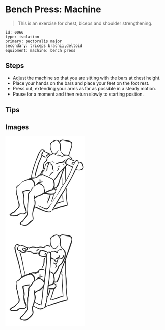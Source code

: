 # Bench Press: Machine
> This is an exercise for chest, biceps and shoulder strengthening.

``` 
id: 0066 
type: isolation 
primary: pectoralis major 
secondary: triceps brachii,deltoid 
equipment: machine: bench press 
``` 

## Steps

 - Adjust the machine so that you are sitting with the bars at chest height.
 - Place your hands on the bars and place your feet on the foot rest.
 - Press out, extending your arms as far as possible in a steady motion.
 - Pause for a moment and then return slowly to starting position.

## Tips


## Images

<svg width="252" height="300" viewBox="0 0 189 225" xmlns="http://www.w3.org/2000/svg"><g fill="#FFF"><path d="M0 0h189v225H0V0m110.2 12.32c-1.06 1.22-2.12 2.44-3.2 3.64-.45 5.52-1.25 11.51 1.34 16.64 1.02 2.45 1.9 5.01 3.65 7.06-2.23 1.61-4.47 3.27-7.12 4.1.55-.66 1.66-1.98 2.21-2.64-3.72-3.03-8.61-3.86-12.78-6.11.23-4.08-4.7-5.45-7.88-4.61-5.41 4.34-7.93 11.1-10.47 17.33-6.2 16.48-12.37 33.21-14.46 50.79-1.84.95-3.85 1.47-5.89 1.79l.2 1.25c-4.87.39-9.48 2.36-13.71 4.7-4.44 2.38-7.1 7-11.49 9.47-2.23 1.27-4.1 3.14-5.2 5.48-1.88 4.82 1.68 9.79.03 14.7 2.3 5.41 2.39 11.41 4.18 16.98.81 5.37 3.74 11.67-.19 16.5-3.68 2.94-6.34 7.1-10.39 9.53-3.81 1.11-6.87 3.77-9.34 6.79 1.1 1.04 2.12 2.2 3.34 3.12 4.98.97 10.11.33 15.11-.07 2.04-.12 2.88-2.33 4.63-3.05 3.09-2.1 6.87-.79 10.31-1.11 3.04.16 5.15-2.32 7.42-3.94-.76-2.84-.14-5.88-1.13-8.68-.96-2.92-2.57-5.58-3.67-8.44-.58-5.52-1.94-10.98-1.12-16.55.9-5.39-1.31-10.47-1.7-15.77 4.43-2.52 9.57-2.62 14.53-2.63.43-.88.86-1.77 1.29-2.65-6.11.03-11.97 1.61-17.82 3.21-.36.84-.71 1.69-1.05 2.54 1.82 4.89 2.91 10.05 3.15 15.27.3 4.38-.81 8.75.05 13.12 1.08 6.11 2.83 12.12 5.43 17.77-.64 1.16-.76 2.8-2 3.55-3.37 2.46-7.74.64-11.54 1.17-3.32.1-5.74 2.62-8.38 4.3-4.41-.55-8.78 1.02-13.12.27.78-3.95 4.68-5.53 8.03-6.75 3.48-2.87 5.35-7.24 9.04-9.93 4.38-3.25 4.2-9.58 1.98-14.05-2.09-4.18-1.74-8.95-2.32-13.46-.47-2.44-2.5-4.29-2.75-6.81-.52-3.69-.51-7.44-1.22-11.1-.75-3.63 2.85-5.75 5.1-7.87 3.41-2.88 5.56-7.24 9.8-9.08 4.67-2.16 9.56-3.96 14.72-4.45 2.77-.22 6.28-1.28 8.41 1.15 3.37 3.78 6.01 9.36 4.21 14.4-4.1 1.51-6.24 5.78-8.25 9.36-2.63 1.07-3.93 3.87-5.37 6.14-.55 3.04.03 6.18-.63 9.23-.76 3.64.73 7.37-.3 11.01-1.5 5.23-1.13 10.7-.88 16.06.26 4.89-.56 9.75-1.43 14.55-3.24 3.79-6.11 7.87-9 11.93-2.28 3.39-7.27 4.48-8.07 8.9-.9 1.48.06 3.06 1.55 3.6 5.33 2.13 11.5 3.71 16.96 1.04 4.66-3.5 8.56-7.93 13.19-11.48 2.86-5.14-.29-10.93 0-16.34.95-4.59 1.93-9.2 3.88-13.48 1.36-6.03 3.41-12.53 1.26-18.61-.26-1.1-1.39-.82-2.2-.68.77 4.91 2.02 10.86-1.24 15.17-1.07 6.78-3.91 13.37-3.18 20.35.28 3.47.17 7.12 1.75 10.32-1.73 2.06-4.18 3.24-6.3 4.81-1.91 1.75-3.73 3.62-5.58 5.43-4.16 5.55-11.97 2.99-17.82 2.77.11-1.59.24-3.18.37-4.76 1.83-.91 3.88-1.69 4.97-3.53 3.44-5.08 8.19-9.19 11.41-14.41 1.02-6.79.27-13.69 1.15-20.5.14-9.45 1.25-18.84 1.97-28.25.36-5.56 5.51-8.64 7.9-13.22 3.01-5.6 9.13-8.25 14.55-10.92 6.23-.16 12.49 4.87 12.94 11.2.56-.63 1.14-1.26 1.72-1.88-.97-3.71-4.59-5.57-6.1-8.97-2.43-1.22-4.93-2.29-7.5-3.15 2.68-.07 5.2-1.06 7.72-1.87.35-.56 1.05-1.69 1.4-2.25-1.81.42-3.64.78-5.48 1.07-.28-2.12 1.14-5.41-1.61-6.35-.26 2.24-.37 4.48-.28 6.73-5.3.15-6.92 5.6-9.94 8.93-.75-3.24-.96-6.67-2.4-9.7-1.82-2.39-4.18-4.34-5.87-6.85 4.45-.2 8.9-1.09 12.88-3.17 2.27-1.35 3.84-3.86 6.49-4.52 2.26-.29 4.54-.47 6.79-.87 5.44 2.74 11.33 4.49 16.65 7.53 2.96 1.8 6.91 2.82 8.24 6.39-.52 1.11-1.03 2.23-1.54 3.35.4.03 1.21.11 1.61.14.17 2.2.58 4.39.58 6.61-.53 3.05-2.02 5.8-3.29 8.58-.61.25-1.83.75-2.43 1l-2.47.2c-4.44 2.09-9.77 2.94-12.68 7.35.22-3.1.64-6.32-.4-9.32-.63.81-1.26 1.64-1.87 2.47 0 2.14-.12 4.29-.45 6.41-4.37 2.3-8.29 5.57-13.19 6.75-3.12.7-5.8 2.41-8.08 4.62.07-1.15.22-3.43.29-4.57-.38.15-1.14.45-1.53.6-.96 3.3-1.21 6.8-.19 10.13.61-1.19 1.09-2.44 1.54-3.7 1.78-.58 3.22-1.74 4.58-2.98 2.22-2.06 5.34-2.31 8.07-3.27 3.39-1.01 6.25-3.15 9.28-4.89.32.29.94.86 1.25 1.14 4.26-.78 8.38 1.23 12.65 1.12-1.68 3.35-2.98 6.86-3.67 10.55-.76-1.69-.98-3.53-1.24-5.34.02 2.21-.41 4.51.59 6.58-1.47 3.38-2.77 6.94-2.65 10.69.73-1.2 1.05-2.59 1.45-3.92 3.87-5.53 5.63-12.21 7.17-18.69 2.3.01 4.6-.01 6.91-.11-2.2 3.49-2.56 7.65-3.95 11.45-1.16 3.3-2.18 6.68-2.57 10.16l1.84-.77c-2.76 3.19-5.55 6.35-8.08 9.73-1.77 3.19-6.15 2.84-9.07 1.71-5.05-2.54-10.43-4.31-15.67-6.42 4.17 3.49 9.55 4.95 14.28 7.49 2.75 1.35 6.4 3.7 9.23 1.26 3.52-3.54 5.87-8.02 8.54-12.19 10.29-15.83 20.63-31.64 30.95-47.45 5.91-7.53 9.28-16.57 13.76-24.94 2.68-6.08 5.36-12.17 7.74-18.36-.61.35-1.83 1.07-2.43 1.43-3.45 11.98-9.65 22.9-15.5 33.84-.23-11.2-.27-22.4-.09-33.6a570.8 570.8 0 0 0 3.82-3.08c3.24 1.71 6.42 3.92 10.19 4.21.4-.56 1.22-1.67 1.63-2.22-5.32.69-9.27-3.67-14.2-4.88-1.81-4.3.93-10.6 5.66-11.47 4.64 1.95 9.08 4.43 14.04 5.57-1.88-4.09-7.03-3.51-10.29-5.8-1.94-1.39-4.45-2.04-6.75-1.12-2.88 2.27-4.52 5.67-6.18 8.85-.49-.31-1.47-.93-1.96-1.25.47-2.51 3.45-3.23 4.97-5.01-5.09-.03-7.71 6.06-12.82 6.05-4.93.01-9.75 2.05-13.55 5.11 4.47.53 7.93-3.39 12.42-2.72 3.82.48 6.92-3.11 10.68-1.3-.12 2.64 1.66 4.23 3.81 5.35-5.21 3.94-9.18 9.17-13.15 14.28-1.78 2.51-6.12 2.62-6.08 6.38-.6.33-1.82.98-2.43 1.3.72 1.4.04 2.81-.84 3.96-2.63 3.45-5.33 6.84-7.79 10.42-4.73-4.48-11.03-7.02-16.94-9.65-4.55-1.16-8.31-4.93-13.29-3.98l1.2-1.56-1.09-.32c1.25.17 2.5.34 3.75.55-.65-3.41 2.79-5.66 4.5-8.16-.37-.7-.75-1.4-1.13-2.09-.73 1.25-2.2 3.75-2.93 5-.22-3.13 1.77-5.57 3-8.21.5 1.4.99 2.81 1.51 4.21.45-.9 1.36-2.7 1.81-3.6-1.04-3.27.54-6.42 1.23-9.57-.3-.15-.89-.47-1.19-.62-1.51 3.25-1.76 6.86-1.62 10.39-3.53-3.36-1.57-8.77-.45-12.83 2.6-2.24 5.19-4.5 6.86-7.56-.17-1.53-.82-3.33.41-4.6 3.24-4.47 8.13-7.45 13.19-9.47 1.35.24 2.69.52 4.03.84.22.4.67 1.19.9 1.59.54-.44 1.81-.52 1.48-1.51l-.26-.5c2.49-2.96 5.3-6.04 5.89-10.14-1.43.48-1.64 1.94-2.07 3.15-2.3 2.49-4.84 6.82-8.84 5.38-3.69-2.01-4.68-6.56-6.29-10.12-1.2-5.08-2.15-11.36 1.64-15.6 2.61-1.81 5.68-2.81 8.53-4.18 4.19-2.02 8.53 1.85 9.6 5.78 2.23 4.7 1.15 9.91.76 14.85 2.93 4.67 4.46 11.18 10.56 12.74-1.81.92-3.57 2.48-5.73 2.29-2.55-.55-4.59-2.37-7.06-3.12-2.01-.43-3.99.57-5.6 1.69 2.11.42 4.27.48 6.4.71 2.69.55 5.03 2.39 7.79 2.6 4.14-1.87 8.77-4.21 13.35-2.23 4.89.77 5.87 6.49 9.79 8.68-.09-4.34-4.16-6.2-7.04-8.57.48-11.12 9.19-20.87 6.74-32.38-6.29-4.58-14.3-4.14-21.6-5.44-3.42-.6-6.32 1.44-8.85 3.41-2.26-2.56-6.07-3.6-9.34-2.83-3.18.5-5.48 3.09-8.58 3.88m53.77 49.13c-1.38-.26-2.77-.49-4.16-.69-.85 1.34-2.18 2.49-2.48 4.1-.41 1.78 1.92 1.89 2.92 2.59-2.64-2.2.09-5.66 2.93-4.69-.56 1.32-1.12 2.62-1.69 3.93.47.66.95 1.31 1.43 1.97.5-4.05 2.77-7.41 5.14-10.57.81-.15 2.42-.44 3.23-.59 1.13 2.82 2.62 5.78 1.28 8.81-.46.28-1.36.86-1.82 1.14-2.9 7.55-7.34 14.39-10.2 21.96-6.34 12.69-13.14 25.17-21 36.99a334.332 334.332 0 0 0-18.69 30.46c-3.56 5.93-6.13 12.44-10.24 18.03.41.57.82 1.14 1.24 1.72 4.97-7.71 9.58-15.64 13.9-23.73 3.64-6.34 7.94-12.29 11.34-18.77 11.35-17.89 22.14-36.21 30.57-55.67 4.52 2.46 9.67 2.42 14.48.88 5.81-3.23 3.45-10.88 1.11-15.64-1.37-3.45-5.69-3.66-8.82-3.18-1.21-1.85-2.48-3.65-3.7-5.49-3.38.76-5.23 3.59-6.77 6.44m-53.71-2.37c1.97 1.72 4.56 2.43 7.07 2.86-1.43-2.37-4.6-2.57-7.07-2.86m-13.72 5.04c1.87.55 3.75.13 5.55-.47-.46 2.2-.68 4.51-1.91 6.45-1.61 2.4-1.21 5.36-1.57 8.07-.89 1.68-1.94 3.27-2.72 5.01 1.59-.51 2.59-1.73 3.08-3.3.36-.35 1.1-1.06 1.47-1.42.08-1.62.15-3.24.21-4.85 1.7-4.12 3.44-8.22 5.43-12.21.72.89 1.44 1.77 2.17 2.65.01.69.03 2.07.05 2.76 1.25 1.09 2.82 2.01 3.39 3.68 1.15 2.12-.59 4.51.34 6.66.45 1.87 1.95 3.11 3.39 4.24-2.37-4.07.23-9.26-3.04-12.89-1.57-2.29-2.57-5-4.67-6.89-1.74-.77-3.65-1.62-5.59-1.27-2.19.68-3.83 2.39-5.58 3.78m39.35 2.53c1.16-.03 2.33-.06 3.49-.11.01-.64.04-1.91.05-2.54-1.21.85-2.38 1.74-3.54 2.65m-8.4 2.63c-1.25.62-1.92 2.55-1.14 3.76 1.87 1.02 3.11-3.56 1.14-3.76m-4.07 4.54c.65 1.99 2.96 4.78-.15 5.9.11 1.42.55 2.75 1.83 3.52-.32-2.09.69-3.83 1.95-5.39.12-2.05-2.06-3.2-3.63-4.03m-8.97 9.45c-4.58 2.12-8.03 6.12-9.6 10.89 3.56-3.04 6-7.33 10.38-9.43-.19-.36-.59-1.09-.78-1.46m28.98 48.71c.82 9.94 1.47 19.92 3.04 29.78-7.17 1.83-14.38 3.47-21.37 5.91-3.92 1.42-8.82 2.06-10.89 6.19 5.6-1.8 11.22-3.55 16.74-5.63 5.62-.81 10.78-3.22 16.36-4.21.29-1.95 1.03-3.92.55-5.9-1.67-7.59-1.54-15.4-2.42-23.08-.58-4.27.3-8.54.39-12.81-1.85 2.94-2.79 6.3-2.4 9.75m-6.29 4.92c-3.06 5.15-.44 11.07-.49 16.61-3.67.28-7.24 1.2-10.68 2.48-1.68.44-2.66 1.83-3.18 3.42 5.39-1.86 10.81-3.56 16.21-5.38l-1.4-1.56c-.04-5.19-.4-10.38-.46-15.57M70.57 168c9.44 4.13 18.63 9 28.68 11.48 3.83.77 9.2 1.46 10.75-3.22-2.56 1.66-5.55 2.64-8.49 1.41-8.33-1.06-15.47-5.69-23.1-8.78-2.33-.56-6.39-4.28-7.84-.89z"/><path d="M130.85 11.81c2.09-1.26 4.4-3.26 7-2.18 3.65 1.01 7.38 1.75 11.15 2.15 2.85.25 5.9 1.24 7.7 3.61.72 3.08.59 6.55-.76 9.46-2.49 6.21-3.71 12.85-6.33 19.01-3.41-1.19-7.06-.68-10.53-1.5-3.41-3.4-8.18-6.83-7.66-12.29.9-4.84.55-9.76-.51-14.55-1.06-1.28-2.07-2.6-3.04-3.95l2.98.24zM74.95 55.16c4.5-7.87 5.4-17.93 12.9-23.87 1.81-.33 2.75 1.62 3.88 2.64.03 2.77-3.49 2.29-4.31 4.5-1.82 2.44-1.17 5.52-1.43 8.32-3.94 7.81-7.79 15.75-9.93 24.27-2.49 8.62-6.03 17.23-5.62 26.37 2.63-4.76 2.83-10.41 4.63-15.48 2.77-6.84 3.36-14.39 6.6-21.07 2.14-4.97 4.33-9.92 6.43-14.91 2.63 1.42 6.06 5.29 9.1 2.86-3.13-1.74-6.31-3.37-9.48-5.05 1.19-2.39 2.18-4.86 3.03-7.39 4.89.13 9.38 2.73 12.93 5.91-2.68-.41-5.19.24-6.28 2.93.69 1.27 1.39 2.55 2.11 3.8-.76 2.27-1.08 4.66-1.93 6.9-1.43 3.3-5.09 4.96-6.33 8.39-1.31 4.67-1.67 9.51-1.74 14.34-3.31 2.82-4.19 7.35-6.36 10.96-2.33 2.07-5.76 3.02-7.09 6.05-3.96 3.4-9.05 1.81-13.73 1.81 2.29-5.05 2.11-10.75 4.16-15.87 2.59-8.87 5.11-17.79 8.46-26.41z"/><path d="M99.11 45.58c1.73-1.29 3.98-1.09 6-1.48-1.55 1.28-3.03 2.62-4.41 4.08-.4-.65-1.19-1.95-1.59-2.6zM174.56 60.68c1.82.76 3.78 1.27 5.47 2.32 2.32 2.87 2.99 6.62 4.34 9.97-.77 4.13-4.9 5.18-8.38 6.23-2.74.29-5.36-.78-7.92-1.58 3.12-5.23 5.88-10.79 6.49-16.94zM103.22 62.31c.66.57.66.57 0 0zM134.48 93.98c1.12-7.37 4.88-13.96 7.2-20.97 1.3 11.01-.23 22.2 1.19 33.23-2.39 4.05-4.97 7.98-7.71 11.81-4.82 6.88-8.91 14.21-13.04 21.52-1.84 4.07-5.21 7.17-7.26 11.12-1.89 2.94-3.1 6.63-6.36 8.37 2.14-7.16 6.95-13.7 6.85-21.41 3.24-2.9 5.74-6.95 5.18-11.46.31-.23.94-.7 1.25-.94l-1.86-2.19.18 3.03c-1.13-1.49-2.4-2.85-4.01-3.82-.04-.15-.13-.47-.17-.62 2.28.32 4.57.57 6.87.75l-.23-.71c3.19-2.75 4.83-6.77 5.87-10.74 1.26-4.93 3.26-9.68 3.64-14.8.71.9 1.43 1.8 2.16 2.7-.08 5.61.47 11.21.11 16.81.32-.22.95-.66 1.26-.88-.62-5.23-.1-10.49-.41-15.73.09-2.11-1.22-3.82-2.13-5.6l1.42.53z"/><path d="M129.97 85.63c2.74-2.11 5.24-4.5 7.34-7.26-3.21 7.66-5.61 15.62-8.62 23.35-1.31 6.46-4.01 12.62-7.47 18.22-1.32-.01-2.63-.03-3.95-.03.73-5.11.34-10.45-.95-15.42 5.91-5.24 9.34-12.43 13.65-18.86zM87.27 85.35l.95.19c1.39 2.03-2.61 1.44-.95-.19zM105.48 129.63c3.56-1.83 8.35-1.58 10.56-5.45 2.24 1.67 3.32 4.02 2.99 6.81-1.01 1.18-1.94 2.47-3.18 3.43-5.96 1.25-12.2.84-17.97-1.05 1.96-2.27 5.04-2.51 7.6-3.74z"/></g><g fill="#333"><path d="M110.2 12.32c3.1-.79 5.4-3.38 8.58-3.88 3.27-.77 7.08.27 9.34 2.83 2.53-1.97 5.43-4.01 8.85-3.41 7.3 1.3 15.31.86 21.6 5.44 2.45 11.51-6.26 21.26-6.74 32.38 2.88 2.37 6.95 4.23 7.04 8.57-3.92-2.19-4.9-7.91-9.79-8.68-4.58-1.98-9.21.36-13.35 2.23-2.76-.21-5.1-2.05-7.79-2.6-2.13-.23-4.29-.29-6.4-.71 1.61-1.12 3.59-2.12 5.6-1.69 2.47.75 4.51 2.57 7.06 3.12 2.16.19 3.92-1.37 5.73-2.29-6.1-1.56-7.63-8.07-10.56-12.74.39-4.94 1.47-10.15-.76-14.85-1.07-3.93-5.41-7.8-9.6-5.78-2.85 1.37-5.92 2.37-8.53 4.18-3.79 4.24-2.84 10.52-1.64 15.6 1.61 3.56 2.6 8.11 6.29 10.12 4 1.44 6.54-2.89 8.84-5.38.43-1.21.64-2.67 2.07-3.15-.59 4.1-3.4 7.18-5.89 10.14l.26.5c.33.99-.94 1.07-1.48 1.51-.23-.4-.68-1.19-.9-1.59-1.34-.32-2.68-.6-4.03-.84-5.06 2.02-9.95 5-13.19 9.47-1.23 1.27-.58 3.07-.41 4.6-1.67 3.06-4.26 5.32-6.86 7.56-1.12 4.06-3.08 9.47.45 12.83-.14-3.53.11-7.14 1.62-10.39.3.15.89.47 1.19.62-.69 3.15-2.27 6.3-1.23 9.57-.45.9-1.36 2.7-1.81 3.6-.52-1.4-1.01-2.81-1.51-4.21-1.23 2.64-3.22 5.08-3 8.21.73-1.25 2.2-3.75 2.93-5 .38.69.76 1.39 1.13 2.09-1.71 2.5-5.15 4.75-4.5 8.16-1.25-.21-2.5-.38-3.75-.55l1.09.32-1.2 1.56c4.98-.95 8.74 2.82 13.29 3.98 5.91 2.63 12.21 5.17 16.94 9.65 2.46-3.58 5.16-6.97 7.79-10.42.88-1.15 1.56-2.56.84-3.96.61-.32 1.83-.97 2.43-1.3-.04-3.76 4.3-3.87 6.08-6.38 3.97-5.11 7.94-10.34 13.15-14.28-2.15-1.12-3.93-2.71-3.81-5.35-3.76-1.81-6.86 1.78-10.68 1.3-4.49-.67-7.95 3.25-12.42 2.72 3.8-3.06 8.62-5.1 13.55-5.11 5.11.01 7.73-6.08 12.82-6.05-1.52 1.78-4.5 2.5-4.97 5.01.49.32 1.47.94 1.96 1.25 1.66-3.18 3.3-6.58 6.18-8.85 2.3-.92 4.81-.27 6.75 1.12 3.26 2.29 8.41 1.71 10.29 5.8-4.96-1.14-9.4-3.62-14.04-5.57-4.73.87-7.47 7.17-5.66 11.47 4.93 1.21 8.88 5.57 14.2 4.88-.41.55-1.23 1.66-1.63 2.22-3.77-.29-6.95-2.5-10.19-4.21a570.8 570.8 0 0 1-3.82 3.08c-.18 11.2-.14 22.4.09 33.6 5.85-10.94 12.05-21.86 15.5-33.84.6-.36 1.82-1.08 2.43-1.43-2.38 6.19-5.06 12.28-7.74 18.36-4.48 8.37-7.85 17.41-13.76 24.94-10.32 15.81-20.66 31.62-30.95 47.45-2.67 4.17-5.02 8.65-8.54 12.19-2.83 2.44-6.48.09-9.23-1.26-4.73-2.54-10.11-4-14.28-7.49 5.24 2.11 10.62 3.88 15.67 6.42 2.92 1.13 7.3 1.48 9.07-1.71 2.53-3.38 5.32-6.54 8.08-9.73l-1.84.77c3.26-1.74 4.47-5.43 6.36-8.37 2.05-3.95 5.42-7.05 7.26-11.12 4.13-7.31 8.22-14.64 13.04-21.52 2.74-3.83 5.32-7.76 7.71-11.81-1.42-11.03.11-22.22-1.19-33.23-2.32 7.01-6.08 13.6-7.2 20.97l-1.42-.53c.91 1.78 2.22 3.49 2.13 5.6.31 5.24-.21 10.5.41 15.73-.31.22-.94.66-1.26.88.36-5.6-.19-11.2-.11-16.81-.73-.9-1.45-1.8-2.16-2.7-.38 5.12-2.38 9.87-3.64 14.8-1.04 3.97-2.68 7.99-5.87 10.74l.23.71c-2.3-.18-4.59-.43-6.87-.75.04.15.13.47.17.62 1.61.97 2.88 2.33 4.01 3.82l-.18-3.03 1.86 2.19c-.31.24-.94.71-1.25.94.56 4.51-1.94 8.56-5.18 11.46.1 7.71-4.71 14.25-6.85 21.41.39-3.48 1.41-6.86 2.57-10.16 1.39-3.8 1.75-7.96 3.95-11.45-2.31.1-4.61.12-6.91.11-1.54 6.48-3.3 13.16-7.17 18.69-.4 1.33-.72 2.72-1.45 3.92-.12-3.75 1.18-7.31 2.65-10.69-1-2.07-.57-4.37-.59-6.58.26 1.81.48 3.65 1.24 5.34.69-3.69 1.99-7.2 3.67-10.55-4.27.11-8.39-1.9-12.65-1.12-.31-.28-.93-.85-1.25-1.14-3.03 1.74-5.89 3.88-9.28 4.89-2.73.96-5.85 1.21-8.07 3.27-1.36 1.24-2.8 2.4-4.58 2.98-.45 1.26-.93 2.51-1.54 3.7-1.02-3.33-.77-6.83.19-10.13.39-.15 1.15-.45 1.53-.6-.07 1.14-.22 3.42-.29 4.57 2.28-2.21 4.96-3.92 8.08-4.62 4.9-1.18 8.82-4.45 13.19-6.75.33-2.12.45-4.27.45-6.41.61-.83 1.24-1.66 1.87-2.47 1.04 3 .62 6.22.4 9.32 2.91-4.41 8.24-5.26 12.68-7.35l2.47-.2c.6-.25 1.82-.75 2.43-1 1.27-2.78 2.76-5.53 3.29-8.58 0-2.22-.41-4.41-.58-6.61-.4-.03-1.21-.11-1.61-.14.51-1.12 1.02-2.24 1.54-3.35-1.33-3.57-5.28-4.59-8.24-6.39-5.32-3.04-11.21-4.79-16.65-7.53-2.25.4-4.53.58-6.79.87-2.65.66-4.22 3.17-6.49 4.52-3.98 2.08-8.43 2.97-12.88 3.17 1.69 2.51 4.05 4.46 5.87 6.85 1.44 3.03 1.65 6.46 2.4 9.7 3.02-3.33 4.64-8.78 9.94-8.93-.09-2.25.02-4.49.28-6.73 2.75.94 1.33 4.23 1.61 6.35 1.84-.29 3.67-.65 5.48-1.07-.35.56-1.05 1.69-1.4 2.25-2.52.81-5.04 1.8-7.72 1.87 2.57.86 5.07 1.93 7.5 3.15 1.51 3.4 5.13 5.26 6.1 8.97-.58.62-1.16 1.25-1.72 1.88-.45-6.33-6.71-11.36-12.94-11.2-5.42 2.67-11.54 5.32-14.55 10.92-2.39 4.58-7.54 7.66-7.9 13.22-.72 9.41-1.83 18.8-1.97 28.25-.88 6.81-.13 13.71-1.15 20.5-3.22 5.22-7.97 9.33-11.41 14.41-1.09 1.84-3.14 2.62-4.97 3.53-.13 1.58-.26 3.17-.37 4.76 5.85.22 13.66 2.78 17.82-2.77 1.85-1.81 3.67-3.68 5.58-5.43 2.12-1.57 4.57-2.75 6.3-4.81-1.58-3.2-1.47-6.85-1.75-10.32-.73-6.98 2.11-13.57 3.18-20.35 3.26-4.31 2.01-10.26 1.24-15.17.81-.14 1.94-.42 2.2.68 2.15 6.08.1 12.58-1.26 18.61-1.95 4.28-2.93 8.89-3.88 13.48-.29 5.41 2.86 11.2 0 16.34-4.63 3.55-8.53 7.98-13.19 11.48-5.46 2.67-11.63 1.09-16.96-1.04-1.49-.54-2.45-2.12-1.55-3.6.8-4.42 5.79-5.51 8.07-8.9 2.89-4.06 5.76-8.14 9-11.93.87-4.8 1.69-9.66 1.43-14.55-.25-5.36-.62-10.83.88-16.06 1.03-3.64-.46-7.37.3-11.01.66-3.05.08-6.19.63-9.23 1.44-2.27 2.74-5.07 5.37-6.14 2.01-3.58 4.15-7.85 8.25-9.36 1.8-5.04-.84-10.62-4.21-14.4-2.13-2.43-5.64-1.37-8.41-1.15-5.16.49-10.05 2.29-14.72 4.45-4.24 1.84-6.39 6.2-9.8 9.08-2.25 2.12-5.85 4.24-5.1 7.87.71 3.66.7 7.41 1.22 11.1.25 2.52 2.28 4.37 2.75 6.81.58 4.51.23 9.28 2.32 13.46 2.22 4.47 2.4 10.8-1.98 14.05-3.69 2.69-5.56 7.06-9.04 9.93-3.35 1.22-7.25 2.8-8.03 6.75 4.34.75 8.71-.82 13.12-.27 2.64-1.68 5.06-4.2 8.38-4.3 3.8-.53 8.17 1.29 11.54-1.17 1.24-.75 1.36-2.39 2-3.55-2.6-5.65-4.35-11.66-5.43-17.77-.86-4.37.25-8.74-.05-13.12-.24-5.22-1.33-10.38-3.15-15.27.34-.85.69-1.7 1.05-2.54 5.85-1.6 11.71-3.18 17.82-3.21-.43.88-.86 1.77-1.29 2.65-4.96.01-10.1.11-14.53 2.63.39 5.3 2.6 10.38 1.7 15.77-.82 5.57.54 11.03 1.12 16.55 1.1 2.86 2.71 5.52 3.67 8.44.99 2.8.37 5.84 1.13 8.68-2.27 1.62-4.38 4.1-7.42 3.94-3.44.32-7.22-.99-10.31 1.11-1.75.72-2.59 2.93-4.63 3.05-5 .4-10.13 1.04-15.11.07-1.22-.92-2.24-2.08-3.34-3.12 2.47-3.02 5.53-5.68 9.34-6.79 4.05-2.43 6.71-6.59 10.39-9.53 3.93-4.83 1-11.13.19-16.5-1.79-5.57-1.88-11.57-4.18-16.98 1.65-4.91-1.91-9.88-.03-14.7 1.1-2.34 2.97-4.21 5.2-5.48 4.39-2.47 7.05-7.09 11.49-9.47 4.23-2.34 8.84-4.31 13.71-4.7l-.2-1.25c2.04-.32 4.05-.84 5.89-1.79 2.09-17.58 8.26-34.31 14.46-50.79 2.54-6.23 5.06-12.99 10.47-17.33 3.18-.84 8.11.53 7.88 4.61 4.17 2.25 9.06 3.08 12.78 6.11-.55.66-1.66 1.98-2.21 2.64 2.65-.83 4.89-2.49 7.12-4.1-1.75-2.05-2.63-4.61-3.65-7.06-2.59-5.13-1.79-11.12-1.34-16.64 1.08-1.2 2.14-2.42 3.2-3.64m20.65-.51l-2.98-.24c.97 1.35 1.98 2.67 3.04 3.95 1.06 4.79 1.41 9.71.51 14.55-.52 5.46 4.25 8.89 7.66 12.29 3.47.82 7.12.31 10.53 1.5 2.62-6.16 3.84-12.8 6.33-19.01 1.35-2.91 1.48-6.38.76-9.46-1.8-2.37-4.85-3.36-7.7-3.61-3.77-.4-7.5-1.14-11.15-2.15-2.6-1.08-4.91.92-7 2.18m-55.9 43.35c-3.35 8.62-5.87 17.54-8.46 26.41-2.05 5.12-1.87 10.82-4.16 15.87 4.68 0 9.77 1.59 13.73-1.81 1.33-3.03 4.76-3.98 7.09-6.05 2.17-3.61 3.05-8.14 6.36-10.96.07-4.83.43-9.67 1.74-14.34 1.24-3.43 4.9-5.09 6.33-8.39.85-2.24 1.17-4.63 1.93-6.9-.72-1.25-1.42-2.53-2.11-3.8 1.09-2.69 3.6-3.34 6.28-2.93-3.55-3.18-8.04-5.78-12.93-5.91-.85 2.53-1.84 5-3.03 7.39 3.17 1.68 6.35 3.31 9.48 5.05-3.04 2.43-6.47-1.44-9.1-2.86-2.1 4.99-4.29 9.94-6.43 14.91-3.24 6.68-3.83 14.23-6.6 21.07-1.8 5.07-2 10.72-4.63 15.48-.41-9.14 3.13-17.75 5.62-26.37 2.14-8.52 5.99-16.46 9.93-24.27.26-2.8-.39-5.88 1.43-8.32.82-2.21 4.34-1.73 4.31-4.5-1.13-1.02-2.07-2.97-3.88-2.64-7.5 5.94-8.4 16-12.9 23.87m24.16-9.58c.4.65 1.19 1.95 1.59 2.6 1.38-1.46 2.86-2.8 4.41-4.08-2.02.39-4.27.19-6 1.48m30.86 40.05c-4.31 6.43-7.74 13.62-13.65 18.86 1.29 4.97 1.68 10.31.95 15.42 1.32 0 2.63.02 3.95.03 3.46-5.6 6.16-11.76 7.47-18.22 3.01-7.73 5.41-15.69 8.62-23.35-2.1 2.76-4.6 5.15-7.34 7.26m-42.7-.28c-1.66 1.63 2.34 2.22.95.19l-.95-.19m18.21 44.28c-2.56 1.23-5.64 1.47-7.6 3.74 5.77 1.89 12.01 2.3 17.97 1.05 1.24-.96 2.17-2.25 3.18-3.43.33-2.79-.75-5.14-2.99-6.81-2.21 3.87-7 3.62-10.56 5.45z"/><path d="M163.97 61.45c1.54-2.85 3.39-5.68 6.77-6.44 1.22 1.84 2.49 3.64 3.7 5.49 3.13-.48 7.45-.27 8.82 3.18 2.34 4.76 4.7 12.41-1.11 15.64-4.81 1.54-9.96 1.58-14.48-.88-8.43 19.46-19.22 37.78-30.57 55.67-3.4 6.48-7.7 12.43-11.34 18.77-4.32 8.09-8.93 16.02-13.9 23.73-.42-.58-.83-1.15-1.24-1.72 4.11-5.59 6.68-12.1 10.24-18.03a334.332 334.332 0 0 1 18.69-30.46c7.86-11.82 14.66-24.3 21-36.99 2.86-7.57 7.3-14.41 10.2-21.96.46-.28 1.36-.86 1.82-1.14 1.34-3.03-.15-5.99-1.28-8.81-.81.15-2.42.44-3.23.59-2.37 3.16-4.64 6.52-5.14 10.57-.48-.66-.96-1.31-1.43-1.97.57-1.31 1.13-2.61 1.69-3.93-2.84-.97-5.57 2.49-2.93 4.69-1-.7-3.33-.81-2.92-2.59.3-1.61 1.63-2.76 2.48-4.1 1.39.2 2.78.43 4.16.69m10.59-.77c-.61 6.15-3.37 11.71-6.49 16.94 2.56.8 5.18 1.87 7.92 1.58 3.48-1.05 7.61-2.1 8.38-6.23-1.35-3.35-2.02-7.1-4.34-9.97-1.69-1.05-3.65-1.56-5.47-2.32zM110.26 59.08c2.47.29 5.64.49 7.07 2.86-2.51-.43-5.1-1.14-7.07-2.86zM96.54 64.12c1.75-1.39 3.39-3.1 5.58-3.78 1.94-.35 3.85.5 5.59 1.27 2.1 1.89 3.1 4.6 4.67 6.89 3.27 3.63.67 8.82 3.04 12.89-1.44-1.13-2.94-2.37-3.39-4.24-.93-2.15.81-4.54-.34-6.66-.57-1.67-2.14-2.59-3.39-3.68-.02-.69-.04-2.07-.05-2.76-.73-.88-1.45-1.76-2.17-2.65-1.99 3.99-3.73 8.09-5.43 12.21-.06 1.61-.13 3.23-.21 4.85-.37.36-1.11 1.07-1.47 1.42-.49 1.57-1.49 2.79-3.08 3.3.78-1.74 1.83-3.33 2.72-5.01.36-2.71-.04-5.67 1.57-8.07 1.23-1.94 1.45-4.25 1.91-6.45-1.8.6-3.68 1.02-5.55.47m6.68-1.81c.66.57.66.57 0 0zM135.89 66.65c1.16-.91 2.33-1.8 3.54-2.65-.01.63-.04 1.9-.05 2.54-1.16.05-2.33.08-3.49.11zM127.49 69.28c1.97.2.73 4.78-1.14 3.76-.78-1.21-.11-3.14 1.14-3.76zM123.42 73.82c1.57.83 3.75 1.98 3.63 4.03-1.26 1.56-2.27 3.3-1.95 5.39-1.28-.77-1.72-2.1-1.83-3.52 3.11-1.12.8-3.91.15-5.9zM114.45 83.27c.19.37.59 1.1.78 1.46-4.38 2.1-6.82 6.39-10.38 9.43 1.57-4.77 5.02-8.77 9.6-10.89z"/><path d="M143.43 131.98c-.39-3.45.55-6.81 2.4-9.75-.09 4.27-.97 8.54-.39 12.81.88 7.68.75 15.49 2.42 23.08.48 1.98-.26 3.95-.55 5.9-5.58.99-10.74 3.4-16.36 4.21-5.52 2.08-11.14 3.83-16.74 5.63 2.07-4.13 6.97-4.77 10.89-6.19 6.99-2.44 14.2-4.08 21.37-5.91-1.57-9.86-2.22-19.84-3.04-29.78z"/><path d="M137.14 136.9c.06 5.19.42 10.38.46 15.57l1.4 1.56c-5.4 1.82-10.82 3.52-16.21 5.38.52-1.59 1.5-2.98 3.18-3.42 3.44-1.28 7.01-2.2 10.68-2.48.05-5.54-2.57-11.46.49-16.61zM70.57 168c1.45-3.39 5.51.33 7.84.89 7.63 3.09 14.77 7.72 23.1 8.78 2.94 1.23 5.93.25 8.49-1.41-1.55 4.68-6.92 3.99-10.75 3.22C89.2 177 80.01 172.13 70.57 168z"/></g></svg>
<svg width="252" height="300" viewBox="0 0 189 225" xmlns="http://www.w3.org/2000/svg"><g fill="#FFF"><path d="M0 0h189v225H0V0m128.79 10.73c-2.88-.78-5.53-3.04-8.73-2.49-3.74.13-6.36 3.13-9.84 4.07-1.34 1.71-3.38 3.17-3.43 5.54-.42 5.19-.44 10.59 1.47 15.53l-3.17.32c-2.85-1.31-6.44-1.64-9.15.16-2.02 1.29-3.92 2.77-5.88 4.15-4.24-3.93-10.15-1.44-14.82.14.68.44 1.36.87 2.06 1.29 3.22-1.05 6.61-1.24 9.95-.72 2 2.04 4.35 1.04 6.53-.11.46-.79.92-1.58 1.38-2.38 1.58-.55 3.03-1.72 4.76-1.68 2.13.39 4.17 1.14 6.22 1.81.96-.56 1.91-1.11 2.87-1.66 1.37 4.04 5.16 8.47 9.92 6.98 4.15-1.56 6.04-6.17 7.18-10.13-1.41.55-1.69 1.98-2.1 3.24-2.38 2.7-5.53 7.49-9.67 5-3.18-2.7-4.41-6.97-5.82-10.75-.86-4.84-1.71-10.61 1.91-14.58 3.48-2.26 7.45-3.78 11.38-5.11 2.06 1.04 4.5 1.9 5.62 4.1 2.61 4.68 3.39 10.47 1.41 15.54.98 2.82 1.8 5.69 2.85 8.48 5.1 4.02 9.29 9.87 9.52 16.55-.57 3.53-.43 7.47-2.61 10.5-2.57 3.68-3.07 8.52-6.24 11.84-1.78 2.2-4.24 3.69-6.12 5.77-1.32 2.76-1.83 5.87-3.44 8.49-2.25 3.73-4.9 7.18-7.27 10.82-1.38-3.71-5.57-4.43-8.81-5.72.25-4.91 1.04-9.79 1.19-14.71.66-5.3.6-10.65 1.31-15.94 2.97 1.43 6.17 2.55 9.51 1.93 1.75-1.07 3.76-1.19 5.76-1.17-1.14 2.05-1.81 4.33-3.26 6.2l-2.06-1.05c-.03-.85-.08-2.54-.11-3.39-1.12.47-3.14 1.76-1.83 3.19.89 1.87 3.13 2.24 4.84 3.01-1.04.99-2.08 1.97-3.13 2.95-1.67-.9-3.31-1.84-5-2.69.12 2.47 2.63 3.48 4.63 4.16.43 1.79.96 3.55 1.49 5.32-.98 1.38-1.64 2.95-2.24 4.53.74-1.37 1.75-2.45 3.32-2.76.21-.63.62-1.89.82-2.52-.42-1.58-1.24-3.12-1.13-4.79 2.91-2.59 3.93-6.65 3.52-10.41 3.86-1.67 8.33-1.23 12.11-3.18 1.21-2.43 5.61-6.49 1.84-8.39-1.33 2.62-2.17 5.83-4.95 7.34-2.91 1.96-6.6 1.64-9.78.65 1.64-.71 3.36-1.25 5.1-1.64 1.3-2.28.57-6.47-2.63-6.29.51 1.06 1.04 2.12 1.58 3.17-2.27 2.8-5.91 3.83-8.52 6.25-3.74.46-6.63-2.2-9.79-3.69.37-3.51.94-7.16-.49-10.52.29-.77.59-1.53.9-2.29 2.48-.62 5.24-1.78 7.74-.61 2.17 1.28 4.21 2.8 6.56 3.76 1.57-1.02-.52-3.47.51-4.98 1.77-3.58 6.57-2.34 9.78-2.24.12-.25.35-.75.47-.99-3.22-3.46-8.06-.24-11.11 1.85-.09.87-.26 2.61-.35 3.47-1.95-1.55-4.25-2.5-6.54-3.42-3.34.87-6.77 1.7-9.76 3.48-2.5-2.93-5.36-.2-7.61 1.38-.43 1.3-.73 2.63-1.04 3.95l-.44-.69c-.17 2.31-.2 4.62-.07 6.93.33 12.47-2.01 24.79-3.4 37.13-.05 7.03-1.33 13.95-1.92 20.93-2.72-4.48-7.76-6.56-12.55-8.04 2.7-.13 5.24-1.05 7.78-1.88.38-.49 1.13-1.48 1.5-1.97-1.83.26-3.67.52-5.51.77-.22-2.19.93-5.14-1.47-6.49-.35 2.33-.49 4.68-.5 7.03-3.84-.08-5.83 2.99-7.5 5.93-.79.96-1.57 1.93-2.35 2.9-.81-3.51-1.01-7.28-2.79-10.49-1.82-2.11-4.15-3.8-5.51-6.29 2.87-.27 5.76.09 8.53.88 1.75-.59 3.45-1.34 4.89-2.53 1.09-.19 2.18-.38 3.28-.56.14-1.47-.35-3.13.44-4.46 2.6-1.6 5.81-.72 8.57-1.83 1.79.56 3.59 1.16 5.48 1.34-1.89-1.84-4.19-3.43-6.95-3.15.42-1.83.72-3.76 1.91-5.28 3.56-4.75 4.03-10.98 3.92-16.71.28-2.34 1.41-4.45 2.28-6.61-2.29.71-3.38 3.02-4.39 4.99-.32 4.53-.23 9.15-1.17 13.62-1.35 2.68-3.59 5.05-3.26 8.3l-.15.33c-1.22 1.83-3.87.44-5.36 1.87-1.85 1.07-2.88 2.92-3.68 4.82-2.18.36-4.14 1.34-6.08 2.32-2.76.38-5.67-.58-8.32.63-2.73 1.1-5.66 1.32-8.57 1.27.43.48 1.29 1.42 1.72 1.89-3.32.06-6.48 1.08-9.58 2.19-.84-8.12-4.36-15.67-4.63-23.88-2.42-10.4-3.71-21.11-7.78-31.06 4.51 2.57 10.91 3.59 15.2.01.91-1.37.43-3.19.76-4.73.71.14 2.13.41 2.84.55.16-1.68.28-3.36.38-5.05.96.19 2.86.56 3.81.74-.16.38-.49 1.15-.65 1.53 4.85-5.13 12.81-3.22 18.88-1.86-.41-.62-1.21-1.86-1.62-2.47-3.43-.63-6.83-2.25-10.38-1.47-2.34.68-4.46 2.07-6.91 2.36-2.25-.18-4.51-.41-6.69-1-2.14-1.08-3.82-3.05-6.21-3.6-2.74-.69-5.54-1.11-8.26-1.88-.91.39-1.82.79-2.73 1.18-1.05-.97-1.77-2.45-3.17-2.96-3.86-.87-7.27 2.85-7.79 6.41l-.8-.13c-.4 6.77 2.41 13.06 3.57 19.62 5.28 17.32 9.49 34.94 12.93 52.72-2.29 2.34-4.17 5.17-7.05 6.85-2.48 1.42-4.69 3.5-5.65 6.24-1.26 4.68 1.76 9.39.28 14.13 2.01 4.49 2.14 9.47 3.45 14.15 1.01 3.58 1.59 7.25 2.34 10.89.79 3.57-.36 7.64-3.38 9.83-3.57 2.98-6.12 7.5-10.81 8.88-2.81 1.13-5.05 3.36-7.11 5.51.87 1.97 2.61 4 4.97 3.91 4.67.32 9.43.13 14.06-.61 2.23-1.47 4.13-3.88 7.04-4.06 2.34-.05 4.68.22 7.02.1 3.03.15 5.16-2.33 7.44-3.94-1.08-2.48.68-5.25-.61-7.69-1.28-3.24-3.19-6.27-3.64-9.77-.4-3.42-2.07-6.82-1.14-10.29 1.7-7.32-1.69-14.46-2.28-21.7 4.43-2.45 9.54-2.68 14.49-2.61.46-.82.92-1.64 1.38-2.45-6.13-.29-11.98 1.49-17.82 3.07-.36.85-.72 1.7-1.08 2.56 1.84 6.06 2.71 12.42 3.32 18.7-1.81 9.5.91 19.06 5.4 27.4-.58 1.97-1.8 3.55-3.47 4.72-3.32.26-6.63-.13-9.95-.01-3.44.1-5.94 2.69-8.73 4.36-3.18-.13-6.39-.27-9.5.54-1.39.53-2.58-.33-3.67-1.06 1.48-2.58 3.84-4.57 6.71-5.39 2.71-.76 4.14-3.4 5.75-5.48 2.17-3.36 5.98-5.31 7.82-8.91.71-3.39.62-7.09-1.04-10.2-1.98-3.93-1.79-8.41-2.2-12.66-.17-3.17-3.34-5.41-2.75-8.73.36-3.78-.86-7.39-1.43-11.06.34-4.13 4.5-6.14 7.97-7.28 1.75-3.04 4.19-5.92 7.83-6.57 1.45-1.78 3.59-2.44 5.77-2.85 3.83-2.74 8.76-2.89 13.16-4.16 5.45 2.61 9.08 8.79 7.74 14.82-3.15 3.18-6.44 6.44-8.39 10.58-2.57 1.25-3.97 3.99-5.39 6.34.03 5.4-1.05 10.73-.72 16.13-.16 3.07-1.65 5.9-1.97 8.96.56 8.51 1.4 17.2-.49 25.62-5.09 5.33-7.97 12.69-14.43 16.63-1.97 1.39-2.41 3.88-3.31 5.96 2.35 2.54 5.87 3.03 9.06 3.84 3.56 1 7.55.32 10.77-1.43 4.55-4.17 9.81-7.9 12.79-13.47 2.01-4.59.37-9.6-.9-14.14.43-1.49 1.09-2.91 1.67-4.34 5.25 2.33 10.1 5.93 15.81 6.99 4.34.84 7.3-3.34 11.53-3.16l-.56-1.26 1.04.26c2.92-3.58 7.96-4.1 12.15-5.29 7.92-2.73 15.98-5.03 23.83-7.97 5.6-.86 10.79-3.15 16.32-4.26.26-2 .99-4.04.45-6.06-1.63-7.53-1.51-15.29-2.38-22.93-.76-5.36.94-10.68.47-16.04-.19-7.68-2.09-15.22-2.02-22.92.06-6.32-.04-12.65.02-18.98-.01-2.49.25-5.07-.73-7.44 4.07-13.41 9.73-26.28 13.74-39.71 2.11-5.24 2.34-10.94 1.68-16.51-2.27-1.39-4.54-2.83-7.04-3.78-4.69-.87-9.51-.66-14.19-1.64-3.2-.7-6.04 1.09-8.55 2.81M73.03 48c2.75-1.07 5.17-2.85 7-5.16 1.02-.42 2.03-.86 3.04-1.3-4.46-1.09-8.57 2.54-10.04 6.46m8.98-2.44c-.49 1.66-1.04 3.32-1.73 4.92-4.76-.1-9.53.77-14.28.08-1.35-.39-2.17-1.66-3.2-2.52-3.52-1.61-7.45-1.57-11.1-.43 2.33 1.83 5.35.53 8.02.99 2.43 1.38 4.48 3.35 6.98 4.63 3.84 1.17 8.09.71 11.48-1.51.98 1.59 1 3.53 1.81 5.16 3.38 3.39 8.65 3.74 13.15 4.2 1.12-.33 4.38.04 3.62-1.92-1.5-.74-3.19-.27-4.78-.34-3.51.23-6.71-1.44-9.96-2.44.25-3.81 1.88-7.3 3.06-10.87 3.93 1.09 7.82 2.3 11.66 3.68 1.22.69 2.54-.03 3.78-.22-5.07-3.84-12.45-6.03-18.51-3.41m13.82 12.22c0-.98-.01-2.95-.01-3.93.34-.28 3.22-1.37 1.26-1.82-.45-.13-1.34-.37-1.79-.49-1.31 1.77-2.77 5.99.54 6.24z"/><path d="M130.85 11.77c1.86-.99 3.68-2.81 5.94-2.4 4 .99 8.02 2.02 12.14 2.37 2.9.05 5.56 1.61 7.54 3.64 1.96 4.43-.37 9.13-2.13 13.22-6.07 18.64-12.09 37.3-19.28 55.55-2.17 5.85-4.09 11.79-6.35 17.6-.83 3.28-1.37 6.68-3.19 9.61-.98 3.07-2.52 5.92-4.28 8.6l-3.98-.06c.68-5.28.49-10.88-1.48-15.88 5.68-5.5 10.12-12.33 12.35-19.95.56-2.23 3.01-3 4.48-4.52 2.39-2.53 4.83-5.22 5.93-8.59 1.03-3.5 3.32-6.42 4.59-9.81.28-4.08.53-8.2.02-12.26-.91-2.28-2.57-4.15-3.89-6.19-3.37-3.7-8.35-7.04-7.85-12.72.82-4.81.54-9.7-.52-14.45-1.07-1.3-2.09-2.63-3.06-4l3.02.24zM24.7 33.28c2.19-.92 4.61-1.92 6.62-.01-1.7 3.06-4.07 6.06-3.85 9.78 2.02 2.61 5.51 3.3 8.18 5.05l-2.18.59c.3 4.44 2.55 8.42 3.28 12.77 2.09 9.87 4.49 19.68 6.17 29.63 1.11 4.28 3.07 8.42 3 12.92-2.34 1.13-4.62 2.37-6.72 3.91-1.49-9.42-3.93-18.68-5.57-28.08-2.7-13.89-8.33-27.11-9.9-41.23.39-1.76.7-3.54.97-5.33z"/><path d="M31.67 33.54c.56.28 1.67.84 2.23 1.12.54-.36 1.62-1.07 2.16-1.43 3.78 2.3 8.67 1.78 12.03 4.79 2.21 1.33 5.39 2.97 3.53 6.1a10.19 10.19 0 0 0-7.57-5.05c-2.17-1.07-3.18 1.67-4.35 2.88.22.67.66 2.03.88 2.71.91.75 1.81 1.49 2.72 2.25.68.08 2.05.26 2.73.35-.73.56-1.46 1.12-2.19 1.69-2.97-.57-6.61-.65-7.85-3.98-1.98-.34-3.94-.76-5.89-1.26-.38-3.49.61-6.86 1.57-10.17z"/><path d="M42.02 42.06c.91-3.34 3.91.74 6.01.38-.24 1.29-.31 4.33-2.37 3.22-.53-1.25-.96-2.54-1.53-3.78.74 5.45-2.43 2.75-2.11.18zM101.31 51.35c1.17-1.85 3.68-1.06 4.85.31 2.72 5.56.04 11.79.96 17.64.58 2.92-.03 5.85-.3 8.77-.07 10.72-3.13 21.17-3.13 31.91.13 8.13-2.83 15.89-2.98 24-1.12 12.11-2.31 24.23-3.77 36.3-.34.22-1.03.65-1.37.87-.44 3.58-.49 7.55-3.28 10.23-4.48.93-9.21 3.31-13.71 1.15-3.68-1.97-7.65-3.34-11.25-5.46 1.14-2.81 2.34-5.61 2.97-8.58 2.79 2.35 6 4.11 9.13 5.94 1.65 1.12 3.67 1 5.55.79.12.49.37 1.47.5 1.96 2.64-7.83 2.63-16.11 4.26-24.13.19-7.04.95-14.03 2.17-20.95 2.86-7.07 2.11-14.85 3.49-22.23 2.28-14.15 2.8-28.48 4.48-42.71.64-5.26-1.37-10.92 1.43-15.81zM138.83 80.48c1.15-2.34 1.22-5.21 3.1-7.16.78 11-.19 22.09.86 33.1.53 8.87.62 17.75.74 26.62.81 9.59 1.44 19.22 2.97 28.73-17.07 3.64-33.21 10.29-49.64 16.01.76-7.12 3.3-13.91 3.81-21.08 3.49-4.8 5.21-10.66 6.8-16.31-.44-.81-.88-1.62-1.33-2.43-1.83 4.59-3.41 9.29-4.52 14.1.14.61-1.37 2.56-1.32.98 1.24-5.11 1.19-10.4 1.94-15.59 4.16.36 8.31.21 12.46.03-3.15 8.55-5.07 17.52-8.35 26.04 11.44-.82 21.68-6.53 32.63-9.5-.35-.38-1.06-1.14-1.41-1.53-.17-10.49-.51-20.97-1.74-31.4.11-6.17-1.58-12.51.19-18.54-.57.48-1.16.95-1.77 1.4.5 5.68.05 11.39.12 17.08-.23 5.71 1.03 11.32 1.06 17.01-.05 5.19.96 10.3 1.26 15.47-4.42.34-8.7 1.63-12.76 3.39-5.34 2.4-11.22 3.43-16.39 6.27 1.24-1.86 2.1-3.93 2.65-6.09 2.2-6.5 4.65-12.95 6.14-19.67 2.16-1.7 3.9-3.86 5.04-6.37-.64-2.72.01-5.71-1.29-8.24l-.24 3.43c-.76-1.84-2.02-3.24-3.94-3.83.04-.2.1-.6.13-.8 2.9.89 5.97.7 8.35-1.33 4.1-7.04 5.73-15.14 7.65-22.97.21-.03.63-.07.84-.09 2 2 0 5.11.38 7.62.75-2.13 1.19-4.35 1.2-6.61l.94.47c-.13-.71-.39-2.13-.53-2.84-.29-.13-.88-.38-1.18-.51-.07-.51-.21-1.55-.28-2.07l1.23 1.72c-.37-5.22 2.51-9.77 4.2-14.51z"/><path d="M103.25 127.61c2.45-9.91 2.17-20.15 3.45-30.21 1.3.66 2.61 1.32 3.91 1.99 1.04 1.17 2.33 2.04 3.85 2.46-1.9 5.67 2.55 11.37.23 16.93-.75 2.04-1.54 4.12-2.81 5.91-2.83 1.14-6.08 1.05-8.63 2.92zM75.03 115.71c1.37-.66 2.72-1.34 4.06-2.06 5.87-.27 10.55 4.08 12.96 9.06-.3 6.9-6 11.53-11.02 15.42-3.41 2.15-7.73 2.64-10.38 5.99.15-1.78-.06-3.52-.63-5.19-3.67 6.39.59 13.33-.08 20.06.05 3.83-1.97 7.23-2.63 10.92-.71 4.52-3.5 8.52-3.47 13.19.09 3.65 1.07 7.21 1.39 10.85-.42 3.11-3.17 5.05-5.11 7.25-3.08 2.81-5.84 6.33-9.92 7.71-4.28 1.86-9.04.72-13.51.39.13-1.61.28-3.22.45-4.82 4.28-1.22 6-5.5 8.81-8.49 2.68-2.97 5.35-6.03 7.5-9.38 1.16-6.51.51-13.14 1.3-19.68.6-4.56-.83-9.52 1.64-13.7-.59-3.93-.15-7.9.91-11.7.72-2.66-.55-5.77 1.22-8.12 1.43-1.84 3.05-3.52 4.68-5.17.88-1.53 1.77-3.05 2.62-4.58 2.46-3.3 5.41-6.26 9.21-7.95zM103.36 130.26c3.82-3.1 10.04-1.23 12.68-6.11 2.31 1.67 3.34 4.08 2.97 6.91-1.49 1.46-2.53 4.1-5.03 3.63-3.82-.07-7.73-.63-11.39.87.26-1.77.52-3.54.77-5.3z"/><path d="M83.94 139.89c2.03-1.85 3.85-3.93 5.77-5.9-1.78 8.59-1 17.42-2.72 26-.8 5.1-1.36 10.24-1.77 15.38-.89-2.27-3.08-2.38-5.16-2.67-3.24-1.54-6.38-3.3-9.58-4.93.95-3.22 1.69-6.51 2.26-9.82.34-3.87-1.28-7.5-2.42-11.1 2.16-.87 3.86-2.44 5.65-3.87 2.32-1.81 5.49-1.64 7.97-3.09z"/></g><g fill="#333"><path d="M128.79 10.73c2.51-1.72 5.35-3.51 8.55-2.81 4.68.98 9.5.77 14.19 1.64 2.5.95 4.77 2.39 7.04 3.78.66 5.57.43 11.27-1.68 16.51-4.01 13.43-9.67 26.3-13.74 39.71.98 2.37.72 4.95.73 7.44-.06 6.33.04 12.66-.02 18.98-.07 7.7 1.83 15.24 2.02 22.92.47 5.36-1.23 10.68-.47 16.04.87 7.64.75 15.4 2.38 22.93.54 2.02-.19 4.06-.45 6.06-5.53 1.11-10.72 3.4-16.32 4.26-7.85 2.94-15.91 5.24-23.83 7.97-4.19 1.19-9.23 1.71-12.15 5.29l-1.04-.26.56 1.26c-4.23-.18-7.19 4-11.53 3.16-5.71-1.06-10.56-4.66-15.81-6.99-.58 1.43-1.24 2.85-1.67 4.34 1.27 4.54 2.91 9.55.9 14.14-2.98 5.57-8.24 9.3-12.79 13.47-3.22 1.75-7.21 2.43-10.77 1.43-3.19-.81-6.71-1.3-9.06-3.84.9-2.08 1.34-4.57 3.31-5.96 6.46-3.94 9.34-11.3 14.43-16.63 1.89-8.42 1.05-17.11.49-25.62.32-3.06 1.81-5.89 1.97-8.96-.33-5.4.75-10.73.72-16.13 1.42-2.35 2.82-5.09 5.39-6.34 1.95-4.14 5.24-7.4 8.39-10.58 1.34-6.03-2.29-12.21-7.74-14.82-4.4 1.27-9.33 1.42-13.16 4.16-2.18.41-4.32 1.07-5.77 2.85-3.64.65-6.08 3.53-7.83 6.57-3.47 1.14-7.63 3.15-7.97 7.28.57 3.67 1.79 7.28 1.43 11.06-.59 3.32 2.58 5.56 2.75 8.73.41 4.25.22 8.73 2.2 12.66 1.66 3.11 1.75 6.81 1.04 10.2-1.84 3.6-5.65 5.55-7.82 8.91-1.61 2.08-3.04 4.72-5.75 5.48-2.87.82-5.23 2.81-6.71 5.39 1.09.73 2.28 1.59 3.67 1.06 3.11-.81 6.32-.67 9.5-.54 2.79-1.67 5.29-4.26 8.73-4.36 3.32-.12 6.63.27 9.95.01 1.67-1.17 2.89-2.75 3.47-4.72-4.49-8.34-7.21-17.9-5.4-27.4-.61-6.28-1.48-12.64-3.32-18.7.36-.86.72-1.71 1.08-2.56 5.84-1.58 11.69-3.36 17.82-3.07-.46.81-.92 1.63-1.38 2.45-4.95-.07-10.06.16-14.49 2.61.59 7.24 3.98 14.38 2.28 21.7-.93 3.47.74 6.87 1.14 10.29.45 3.5 2.36 6.53 3.64 9.77 1.29 2.44-.47 5.21.61 7.69-2.28 1.61-4.41 4.09-7.44 3.94-2.34.12-4.68-.15-7.02-.1-2.91.18-4.81 2.59-7.04 4.06-4.63.74-9.39.93-14.06.61-2.36.09-4.1-1.94-4.97-3.91 2.06-2.15 4.3-4.38 7.11-5.51 4.69-1.38 7.24-5.9 10.81-8.88 3.02-2.19 4.17-6.26 3.38-9.83-.75-3.64-1.33-7.31-2.34-10.89-1.31-4.68-1.44-9.66-3.45-14.15 1.48-4.74-1.54-9.45-.28-14.13.96-2.74 3.17-4.82 5.65-6.24 2.88-1.68 4.76-4.51 7.05-6.85-3.44-17.78-7.65-35.4-12.93-52.72-1.16-6.56-3.97-12.85-3.57-19.62l.8.13c.52-3.56 3.93-7.28 7.79-6.41 1.4.51 2.12 1.99 3.17 2.96.91-.39 1.82-.79 2.73-1.18 2.72.77 5.52 1.19 8.26 1.88 2.39.55 4.07 2.52 6.21 3.6 2.18.59 4.44.82 6.69 1 2.45-.29 4.57-1.68 6.91-2.36 3.55-.78 6.95.84 10.38 1.47.41.61 1.21 1.85 1.62 2.47-6.07-1.36-14.03-3.27-18.88 1.86.16-.38.49-1.15.65-1.53-.95-.18-2.85-.55-3.81-.74-.1 1.69-.22 3.37-.38 5.05-.71-.14-2.13-.41-2.84-.55-.33 1.54.15 3.36-.76 4.73-4.29 3.58-10.69 2.56-15.2-.01 4.07 9.95 5.36 20.66 7.78 31.06.27 8.21 3.79 15.76 4.63 23.88 3.1-1.11 6.26-2.13 9.58-2.19-.43-.47-1.29-1.41-1.72-1.89 2.91.05 5.84-.17 8.57-1.27 2.65-1.21 5.56-.25 8.32-.63 1.94-.98 3.9-1.96 6.08-2.32.8-1.9 1.83-3.75 3.68-4.82 1.49-1.43 4.14-.04 5.36-1.87l.15-.33c-.33-3.25 1.91-5.62 3.26-8.3.94-4.47.85-9.09 1.17-13.62 1.01-1.97 2.1-4.28 4.39-4.99-.87 2.16-2 4.27-2.28 6.61.11 5.73-.36 11.96-3.92 16.71-1.19 1.52-1.49 3.45-1.91 5.28 2.76-.28 5.06 1.31 6.95 3.15-1.89-.18-3.69-.78-5.48-1.34-2.76 1.11-5.97.23-8.57 1.83-.79 1.33-.3 2.99-.44 4.46-1.1.18-2.19.37-3.28.56-1.44 1.19-3.14 1.94-4.89 2.53-2.77-.79-5.66-1.15-8.53-.88 1.36 2.49 3.69 4.18 5.51 6.29 1.78 3.21 1.98 6.98 2.79 10.49.78-.97 1.56-1.94 2.35-2.9 1.67-2.94 3.66-6.01 7.5-5.93.01-2.35.15-4.7.5-7.03 2.4 1.35 1.25 4.3 1.47 6.49 1.84-.25 3.68-.51 5.51-.77-.37.49-1.12 1.48-1.5 1.97-2.54.83-5.08 1.75-7.78 1.88 4.79 1.48 9.83 3.56 12.55 8.04.59-6.98 1.87-13.9 1.92-20.93 1.39-12.34 3.73-24.66 3.4-37.13-.13-2.31-.1-4.62.07-6.93l.44.69c.31-1.32.61-2.65 1.04-3.95 2.25-1.58 5.11-4.31 7.61-1.38 2.99-1.78 6.42-2.61 9.76-3.48 2.29.92 4.59 1.87 6.54 3.42.09-.86.26-2.6.35-3.47 3.05-2.09 7.89-5.31 11.11-1.85-.12.24-.35.74-.47.99-3.21-.1-8.01-1.34-9.78 2.24-1.03 1.51 1.06 3.96-.51 4.98-2.35-.96-4.39-2.48-6.56-3.76-2.5-1.17-5.26-.01-7.74.61-.31.76-.61 1.52-.9 2.29 1.43 3.36.86 7.01.49 10.52 3.16 1.49 6.05 4.15 9.79 3.69 2.61-2.42 6.25-3.45 8.52-6.25-.54-1.05-1.07-2.11-1.58-3.17 3.2-.18 3.93 4.01 2.63 6.29-1.74.39-3.46.93-5.1 1.64 3.18.99 6.87 1.31 9.78-.65 2.78-1.51 3.62-4.72 4.95-7.34 3.77 1.9-.63 5.96-1.84 8.39-3.78 1.95-8.25 1.51-12.11 3.18.41 3.76-.61 7.82-3.52 10.41-.11 1.67.71 3.21 1.13 4.79-.2.63-.61 1.89-.82 2.52-1.57.31-2.58 1.39-3.32 2.76.6-1.58 1.26-3.15 2.24-4.53-.53-1.77-1.06-3.53-1.49-5.32-2-.68-4.51-1.69-4.63-4.16 1.69.85 3.33 1.79 5 2.69 1.05-.98 2.09-1.96 3.13-2.95-1.71-.77-3.95-1.14-4.84-3.01-1.31-1.43.71-2.72 1.83-3.19.03.85.08 2.54.11 3.39l2.06 1.05c1.45-1.87 2.12-4.15 3.26-6.2-2-.02-4.01.1-5.76 1.17-3.34.62-6.54-.5-9.51-1.93-.71 5.29-.65 10.64-1.31 15.94-.15 4.92-.94 9.8-1.19 14.71 3.24 1.29 7.43 2.01 8.81 5.72 2.37-3.64 5.02-7.09 7.27-10.82 1.61-2.62 2.12-5.73 3.44-8.49 1.88-2.08 4.34-3.57 6.12-5.77 3.17-3.32 3.67-8.16 6.24-11.84 2.18-3.03 2.04-6.97 2.61-10.5-.23-6.68-4.42-12.53-9.52-16.55-1.05-2.79-1.87-5.66-2.85-8.48 1.98-5.07 1.2-10.86-1.41-15.54-1.12-2.2-3.56-3.06-5.62-4.1-3.93 1.33-7.9 2.85-11.38 5.11-3.62 3.97-2.77 9.74-1.91 14.58 1.41 3.78 2.64 8.05 5.82 10.75 4.14 2.49 7.29-2.3 9.67-5 .41-1.26.69-2.69 2.1-3.24-1.14 3.96-3.03 8.57-7.18 10.13-4.76 1.49-8.55-2.94-9.92-6.98-.96.55-1.91 1.1-2.87 1.66-2.05-.67-4.09-1.42-6.22-1.81-1.73-.04-3.18 1.13-4.76 1.68-.46.8-.92 1.59-1.38 2.38-2.18 1.15-4.53 2.15-6.53.11-3.34-.52-6.73-.33-9.95.72-.7-.42-1.38-.85-2.06-1.29 4.67-1.58 10.58-4.07 14.82-.14 1.96-1.38 3.86-2.86 5.88-4.15 2.71-1.8 6.3-1.47 9.15-.16l3.17-.32c-1.91-4.94-1.89-10.34-1.47-15.53.05-2.37 2.09-3.83 3.43-5.54 3.48-.94 6.1-3.94 9.84-4.07 3.2-.55 5.85 1.71 8.73 2.49m2.06 1.04l-3.02-.24c.97 1.37 1.99 2.7 3.06 4 1.06 4.75 1.34 9.64.52 14.45-.5 5.68 4.48 9.02 7.85 12.72 1.32 2.04 2.98 3.91 3.89 6.19.51 4.06.26 8.18-.02 12.26-1.27 3.39-3.56 6.31-4.59 9.81-1.1 3.37-3.54 6.06-5.93 8.59-1.47 1.52-3.92 2.29-4.48 4.52-2.23 7.62-6.67 14.45-12.35 19.95 1.97 5 2.16 10.6 1.48 15.88l3.98.06c1.76-2.68 3.3-5.53 4.28-8.6 1.82-2.93 2.36-6.33 3.19-9.61 2.26-5.81 4.18-11.75 6.35-17.6 7.19-18.25 13.21-36.91 19.28-55.55 1.76-4.09 4.09-8.79 2.13-13.22-1.98-2.03-4.64-3.59-7.54-3.64-4.12-.35-8.14-1.38-12.14-2.37-2.26-.41-4.08 1.41-5.94 2.4M24.7 33.28c-.27 1.79-.58 3.57-.97 5.33 1.57 14.12 7.2 27.34 9.9 41.23 1.64 9.4 4.08 18.66 5.57 28.08 2.1-1.54 4.38-2.78 6.72-3.91.07-4.5-1.89-8.64-3-12.92-1.68-9.95-4.08-19.76-6.17-29.63-.73-4.35-2.98-8.33-3.28-12.77l2.18-.59c-2.67-1.75-6.16-2.44-8.18-5.05-.22-3.72 2.15-6.72 3.85-9.78-2.01-1.91-4.43-.91-6.62.01m6.97.26c-.96 3.31-1.95 6.68-1.57 10.17 1.95.5 3.91.92 5.89 1.26 1.24 3.33 4.88 3.41 7.85 3.98.73-.57 1.46-1.13 2.19-1.69-.68-.09-2.05-.27-2.73-.35-.91-.76-1.81-1.5-2.72-2.25-.22-.68-.66-2.04-.88-2.71 1.17-1.21 2.18-3.95 4.35-2.88 3.16.4 5.98 2.26 7.57 5.05 1.86-3.13-1.32-4.77-3.53-6.1-3.36-3.01-8.25-2.49-12.03-4.79-.54.36-1.62 1.07-2.16 1.43-.56-.28-1.67-.84-2.23-1.12m10.35 8.52c-.32 2.57 2.85 5.27 2.11-.18.57 1.24 1 2.53 1.53 3.78 2.06 1.11 2.13-1.93 2.37-3.22-2.1.36-5.1-3.72-6.01-.38m59.29 9.29c-2.8 4.89-.79 10.55-1.43 15.81-1.68 14.23-2.2 28.56-4.48 42.71-1.38 7.38-.63 15.16-3.49 22.23-1.22 6.92-1.98 13.91-2.17 20.95-1.63 8.02-1.62 16.3-4.26 24.13-.13-.49-.38-1.47-.5-1.96-1.88.21-3.9.33-5.55-.79-3.13-1.83-6.34-3.59-9.13-5.94-.63 2.97-1.83 5.77-2.97 8.58 3.6 2.12 7.57 3.49 11.25 5.46 4.5 2.16 9.23-.22 13.71-1.15 2.79-2.68 2.84-6.65 3.28-10.23.34-.22 1.03-.65 1.37-.87 1.46-12.07 2.65-24.19 3.77-36.3.15-8.11 3.11-15.87 2.98-24 0-10.74 3.06-21.19 3.13-31.91.27-2.92.88-5.85.3-8.77-.92-5.85 1.76-12.08-.96-17.64-1.17-1.37-3.68-2.16-4.85-.31m37.52 29.13c-1.69 4.74-4.57 9.29-4.2 14.51l-1.23-1.72c.07.52.21 1.56.28 2.07.3.13.89.38 1.18.51.14.71.4 2.13.53 2.84l-.94-.47c-.01 2.26-.45 4.48-1.2 6.61-.38-2.51 1.62-5.62-.38-7.62-.21.02-.63.06-.84.09-1.92 7.83-3.55 15.93-7.65 22.97-2.38 2.03-5.45 2.22-8.35 1.33-.03.2-.09.6-.13.8 1.92.59 3.18 1.99 3.94 3.83l.24-3.43c1.3 2.53.65 5.52 1.29 8.24-1.14 2.51-2.88 4.67-5.04 6.37-1.49 6.72-3.94 13.17-6.14 19.67-.55 2.16-1.41 4.23-2.65 6.09 5.17-2.84 11.05-3.87 16.39-6.27 4.06-1.76 8.34-3.05 12.76-3.39-.3-5.17-1.31-10.28-1.26-15.47-.03-5.69-1.29-11.3-1.06-17.01-.07-5.69.38-11.4-.12-17.08.61-.45 1.2-.92 1.77-1.4-1.77 6.03-.08 12.37-.19 18.54 1.23 10.43 1.57 20.91 1.74 31.4.35.39 1.06 1.15 1.41 1.53-10.95 2.97-21.19 8.68-32.63 9.5 3.28-8.52 5.2-17.49 8.35-26.04-4.15.18-8.3.33-12.46-.03-.75 5.19-.7 10.48-1.94 15.59-.05 1.58 1.46-.37 1.32-.98 1.11-4.81 2.69-9.51 4.52-14.1.45.81.89 1.62 1.33 2.43-1.59 5.65-3.31 11.51-6.8 16.31-.51 7.17-3.05 13.96-3.81 21.08 16.43-5.72 32.57-12.37 49.64-16.01-1.53-9.51-2.16-19.14-2.97-28.73-.12-8.87-.21-17.75-.74-26.62-1.05-11.01-.08-22.1-.86-33.1-1.88 1.95-1.95 4.82-3.1 7.16m-35.58 47.13c2.55-1.87 5.8-1.78 8.63-2.92 1.27-1.79 2.06-3.87 2.81-5.91 2.32-5.56-2.13-11.26-.23-16.93-1.52-.42-2.81-1.29-3.85-2.46-1.3-.67-2.61-1.33-3.91-1.99-1.28 10.06-1 20.3-3.45 30.21m-28.22-11.9c-3.8 1.69-6.75 4.65-9.21 7.95-.85 1.53-1.74 3.05-2.62 4.58-1.63 1.65-3.25 3.33-4.68 5.17-1.77 2.35-.5 5.46-1.22 8.12-1.06 3.8-1.5 7.77-.91 11.7-2.47 4.18-1.04 9.14-1.64 13.7-.79 6.54-.14 13.17-1.3 19.68-2.15 3.35-4.82 6.41-7.5 9.38-2.81 2.99-4.53 7.27-8.81 8.49-.17 1.6-.32 3.21-.45 4.82 4.47.33 9.23 1.47 13.51-.39 4.08-1.38 6.84-4.9 9.92-7.71 1.94-2.2 4.69-4.14 5.11-7.25-.32-3.64-1.3-7.2-1.39-10.85-.03-4.67 2.76-8.67 3.47-13.19.66-3.69 2.68-7.09 2.63-10.92.67-6.73-3.59-13.67.08-20.06.57 1.67.78 3.41.63 5.19 2.65-3.35 6.97-3.84 10.38-5.99 5.02-3.89 10.72-8.52 11.02-15.42-2.41-4.98-7.09-9.33-12.96-9.06-1.34.72-2.69 1.4-4.06 2.06m28.33 14.55c-.25 1.76-.51 3.53-.77 5.3 3.66-1.5 7.57-.94 11.39-.87 2.5.47 3.54-2.17 5.03-3.63.37-2.83-.66-5.24-2.97-6.91-2.64 4.88-8.86 3.01-12.68 6.11m-19.42 9.63c-2.48 1.45-5.65 1.28-7.97 3.09-1.79 1.43-3.49 3-5.65 3.87 1.14 3.6 2.76 7.23 2.42 11.1-.57 3.31-1.31 6.6-2.26 9.82 3.2 1.63 6.34 3.39 9.58 4.93 2.08.29 4.27.4 5.16 2.67.41-5.14.97-10.28 1.77-15.38 1.72-8.58.94-17.41 2.72-26-1.92 1.97-3.74 4.05-5.77 5.9z"/><path d="M73.03 48c1.47-3.92 5.58-7.55 10.04-6.46-1.01.44-2.02.88-3.04 1.3a16.616 16.616 0 0 1-7 5.16z"/><path d="M82.01 45.56c6.06-2.62 13.44-.43 18.51 3.41-1.24.19-2.56.91-3.78.22-3.84-1.38-7.73-2.59-11.66-3.68-1.18 3.57-2.81 7.06-3.06 10.87 3.25 1 6.45 2.67 9.96 2.44 1.59.07 3.28-.4 4.78.34.76 1.96-2.5 1.59-3.62 1.92-4.5-.46-9.77-.81-13.15-4.2-.81-1.63-.83-3.57-1.81-5.16-3.39 2.22-7.64 2.68-11.48 1.51-2.5-1.28-4.55-3.25-6.98-4.63-2.67-.46-5.69.84-8.02-.99 3.65-1.14 7.58-1.18 11.1.43 1.03.86 1.85 2.13 3.2 2.52 4.75.69 9.52-.18 14.28-.08.69-1.6 1.24-3.26 1.73-4.92z"/><path d="M95.83 57.78c-3.31-.25-1.85-4.47-.54-6.24.45.12 1.34.36 1.79.49 1.96.45-.92 1.54-1.26 1.82 0 .98.01 2.95.01 3.93z"/></g></svg>